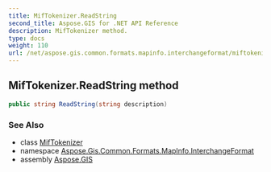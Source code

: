 ```yaml
---
title: MifTokenizer.ReadString
second_title: Aspose.GIS for .NET API Reference
description: MifTokenizer method. 
type: docs
weight: 110
url: /net/aspose.gis.common.formats.mapinfo.interchangeformat/miftokenizer/readstring/
---
```

## MifTokenizer.ReadString method

```csharp
public string ReadString(string description)
```

### See Also

* class [MifTokenizer](../)
* namespace [Aspose.Gis.Common.Formats.MapInfo.InterchangeFormat](../../miftokenizer/)
* assembly [Aspose.GIS](../../../)


